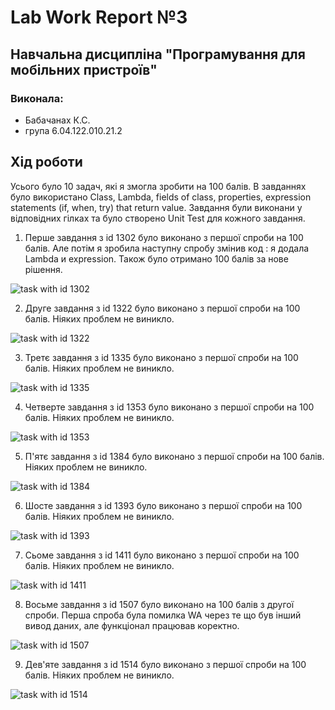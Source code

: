 # Lab Work Report №3

## Навчальна дисципліна "Програмування для мобільних пристроїв"

### Виконала:
- Бабачанах К.С.
- група 6.04.122.010.21.2

## Хід роботи

Усього було 10 задач, які я змогла зробити на 100 балів. В завданнях було використано Class, Lambda, fields of class, properties, expression statements (if, when, try) that return value. Завдання були виконани у відповідних гілках та було створено Unit Test для кожного завдання. 

1. Перше завдання з id 1302 було виконано з першої спроби на 100 балів. Але потім я зробила наступну спробу змінив код : я додала Lambda и expression. Також було отримано 100 балів за нове рішення.
   
![task with id 1302](images/task1302.png)

2. Друге завдання з id 1322 було виконано з першої спроби на 100 балів. Ніяких проблем не виникло.
   
![task with id 1322](images/task1322.png)

3. Третє завдання з id 1335 було виконано з першої спроби на 100 балів. Ніяких проблем не виникло.
   
![task with id 1335](images/task1335.png)

4. Четверте завдання з id 1353 було виконано з першої спроби на 100 балів. Ніяких проблем не виникло.
   
![task with id 1353](images/task1353.png)

5. П'ятє завдання з id 1384 було виконано з першої спроби на 100 балів. Ніяких проблем не виникло.
   
![task with id 1384](images/task1384.png)

6. Шосте завдання з id 1393 було виконано з першої спроби на 100 балів. Ніяких проблем не виникло.
   
![task with id 1393](images/task1393.png)

7. Сьоме завдання з id 1411 було виконано з першої спроби на 100 балів. Ніяких проблем не виникло.
   
![task with id 1411](images/task1411.png)

8. Восьме завдання з id 1507 було виконано на 100 балів з другої спроби. Перша спроба була помилка WA через те що був інший вивод даних, але функціонал працював коректно.
   
![task with id 1507](images/task1507.png)

9. Дев'яте завдання з id 1514 було виконано з першої спроби на 100 балів. Ніяких проблем не виникло.
   
![task with id 1514](images/task1514.png)
